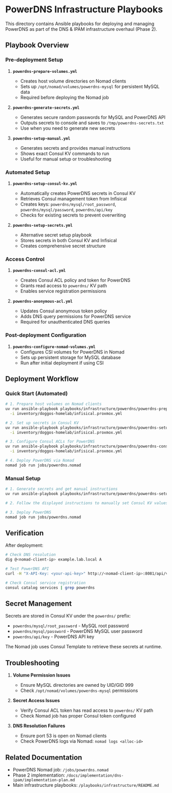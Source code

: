 # PowerDNS Infrastructure Playbooks

This directory contains Ansible playbooks for deploying and managing PowerDNS as part of the DNS & IPAM infrastructure overhaul (Phase 2).

## Playbook Overview

### Pre-deployment Setup

1. **`powerdns-prepare-volumes.yml`**
   - Creates host volume directories on Nomad clients
   - Sets up `/opt/nomad/volumes/powerdns-mysql` for persistent MySQL data
   - Required before deploying the Nomad job

2. **`powerdns-generate-secrets.yml`**
   - Generates secure random passwords for MySQL and PowerDNS API
   - Outputs secrets to console and saves to `/tmp/powerdns-secrets.txt`
   - Use when you need to generate new secrets

3. **`powerdns-setup-manual.yml`**
   - Generates secrets and provides manual instructions
   - Shows exact Consul KV commands to run
   - Useful for manual setup or troubleshooting

### Automated Setup

1. **`powerdns-setup-consul-kv.yml`**
   - Automatically creates PowerDNS secrets in Consul KV
   - Retrieves Consul management token from Infisical
   - Creates keys: `powerdns/mysql/root_password`, `powerdns/mysql/password`, `powerdns/api/key`
   - Checks for existing secrets to prevent overwriting

2. **`powerdns-setup-secrets.yml`**
   - Alternative secret setup playbook
   - Stores secrets in both Consul KV and Infisical
   - Creates comprehensive secret structure

### Access Control

1. **`powerdns-consul-acl.yml`**
   - Creates Consul ACL policy and token for PowerDNS
   - Grants read access to `powerdns/` KV path
   - Enables service registration permissions

2. **`powerdns-anonymous-acl.yml`**
   - Updates Consul anonymous token policy
   - Adds DNS query permissions for PowerDNS service
   - Required for unauthenticated DNS queries

### Post-deployment Configuration

1. **`powerdns-configure-nomad-volumes.yml`**
   - Configures CSI volumes for PowerDNS in Nomad
   - Sets up persistent storage for MySQL database
   - Run after initial deployment if using CSI

## Deployment Workflow

### Quick Start (Automated)

```bash
# 1. Prepare host volumes on Nomad clients
uv run ansible-playbook playbooks/infrastructure/powerdns/powerdns-prepare-volumes.yml \
  -i inventory/doggos-homelab/infisical.proxmox.yml

# 2. Set up secrets in Consul KV
uv run ansible-playbook playbooks/infrastructure/powerdns/powerdns-setup-consul-kv.yml \
  -i inventory/doggos-homelab/infisical.proxmox.yml

# 3. Configure Consul ACLs for PowerDNS
uv run ansible-playbook playbooks/infrastructure/powerdns/powerdns-consul-acl.yml \
  -i inventory/doggos-homelab/infisical.proxmox.yml

# 4. Deploy PowerDNS via Nomad
nomad job run jobs/powerdns.nomad
```

### Manual Setup

```bash
# 1. Generate secrets and get manual instructions
uv run ansible-playbook playbooks/infrastructure/powerdns/powerdns-setup-manual.yml

# 2. Follow the displayed instructions to manually set Consul KV values

# 3. Deploy PowerDNS
nomad job run jobs/powerdns.nomad
```

## Verification

After deployment:

```bash
# Check DNS resolution
dig @<nomad-client-ip> example.lab.local A

# Test PowerDNS API
curl -H "X-API-Key: <your-api-key>" http://<nomad-client-ip>:8081/api/v1/servers

# Check Consul service registration
consul catalog services | grep powerdns
```

## Secret Management

Secrets are stored in Consul KV under the `powerdns/` prefix:

- `powerdns/mysql/root_password` - MySQL root password
- `powerdns/mysql/password` - PowerDNS MySQL user password
- `powerdns/api/key` - PowerDNS API key

The Nomad job uses Consul Template to retrieve these secrets at runtime.

## Troubleshooting

1. **Volume Permission Issues**
   - Ensure MySQL directories are owned by UID/GID 999
   - Check `/opt/nomad/volumes/powerdns-mysql` permissions

2. **Secret Access Issues**
   - Verify Consul ACL token has read access to `powerdns/` KV path
   - Check Nomad job has proper Consul token configured

3. **DNS Resolution Failures**
   - Ensure port 53 is open on Nomad clients
   - Check PowerDNS logs via Nomad: `nomad logs <alloc-id>`

## Related Documentation

- PowerDNS Nomad job: `/jobs/powerdns.nomad`
- Phase 2 implementation: `/docs/implementation/dns-ipam/implementation-plan.md`
- Main infrastructure playbooks: `/playbooks/infrastructure/README.md`
